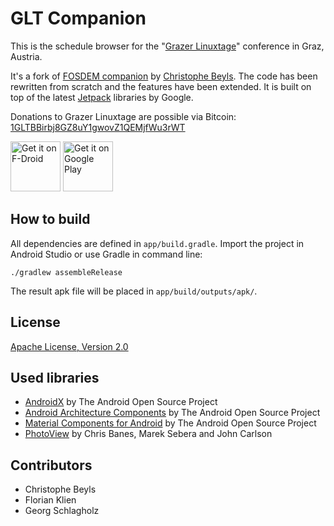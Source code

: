 # GLT Companion

This is the schedule browser for the "[Grazer Linuxtage](https://linuxtage.at)" conference in Graz, Austria.

It's a fork of [FOSDEM companion](https://github.com/cbeyls/fosdem-companion-android) by [Christophe Beyls](https://github.com/cbeyls). The code has been rewritten from scratch and the features have been extended. It is built on top of the latest [Jetpack](https://developer.android.com/jetpack/) libraries by Google.

Donations to Grazer Linuxtage are possible via Bitcoin: [1GLTBBirbj8GZ8uY1gwovZ1QEMjfWu3rWT](bitcoin:1GLTBBirbj8GZ8uY1gwovZ1QEMjfWu3rWT)

[<img src="https://fdroid.gitlab.io/artwork/badge/get-it-on.png"
     alt="Get it on F-Droid"
   height="80">](https://f-droid.org/packages/at.linuxtage.companion/)
[<img src="https://play.google.com/intl/en_us/badges/images/generic/en-play-badge.png"
     alt="Get it on Google Play"
     height="80">](https://play.google.com/store/apps/details?id=at.linuxtage.companion)


## How to build

All dependencies are defined in ```app/build.gradle```. Import the project in Android Studio or use Gradle in command line:

```
./gradlew assembleRelease
```

The result apk file will be placed in ```app/build/outputs/apk/```.

## License

[Apache License, Version 2.0](http://www.apache.org/licenses/LICENSE-2.0)

## Used libraries

* [AndroidX](https://developer.android.com/jetpack/androidx/) by The Android Open Source Project
* [Android Architecture Components](https://developer.android.com/topic/libraries/architecture/) by The Android Open Source Project
* [Material Components for Android](https://material.io/develop/android/) by The Android Open Source Project
* [PhotoView](https://github.com/chrisbanes/PhotoView) by Chris Banes, Marek Sebera and John Carlson

## Contributors

* Christophe Beyls
* Florian Klien
* Georg Schlagholz
